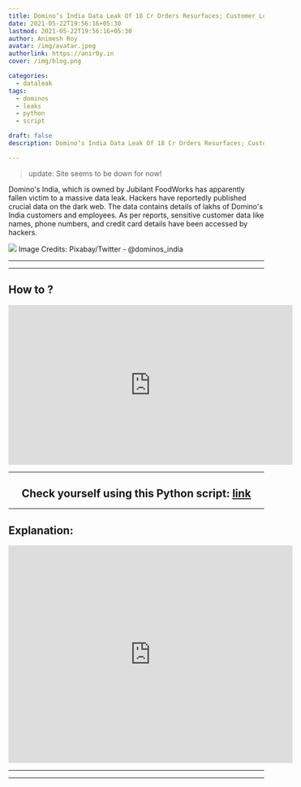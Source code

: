 ```yaml
---
title: Domino’s India Data Leak Of 18 Cr Orders Resurfaces; Customer Location, Mobile Numbers Exposed
date: 2021-05-22T19:56:16+05:30
lastmod: 2021-05-22T19:56:16+05:30
author: Animesh Roy
avatar: /img/avatar.jpeg
authorlink: https://anir0y.in
cover: /img/blog.png

categories:
  - dataleak
tags:
  - dominos
  - leaks
  - python
  - script

draft: false
description: Domino’s India Data Leak Of 18 Cr Orders Resurfaces; Customer Location, Mobile Numbers Exposed

---
```

> update: Site seems to be down for now!

Domino's India, which is owned by Jubilant FoodWorks has apparently fallen victim to a massive data leak. Hackers have reportedly published crucial data on the dark web. The data contains details of lakhs of Domino's India customers and employees. As per reports, sensitive customer data like names, phone numbers, and credit card details have been accessed by hackers. 

![](https://img.republicworld.com/republic-prod/stories/promolarge/xxhdpi/omdfhadpryptysxd_1618997536.jpeg)
Image Credits: Pixabay/Twitter - @dominos_india

---

<!-- Amazon Ads-->

<script type="text/javascript" language="javascript">
      var aax_size='300x250';
      var aax_pubname = 'anir0y-21';
      var aax_src='302';
    </script>
<script type="text/javascript" language="javascript" src="https://c.amazon-adsystem.com/aax2/assoc.js"></script>
<!-- Amazon Ads-->

---

## How to ?
<iframe width="560" height="315" src="https://www.youtube.com/embed/8NSubof_OEk?controls=0" title="YouTube video player" frameborder="0" allow="accelerometer; autoplay; clipboard-write; encrypted-media; gyroscope; picture-in-picture" allowfullscreen></iframe>

---
<center>

## Check yourself using this Python script: [link](https://bit.ly/3fHhCO7)

</center>

---

## Explanation: 
<iframe src="https://www.facebook.com/plugins/video.php?height=314&href=https%3A%2F%2Fwww.facebook.com%2Fanir0yOfficial%2Fvideos%2F1094136881107886%2F&show_text=true&width=560" width="560" height="429" style="border:none;overflow:hidden" scrolling="no" frameborder="0" allowfullscreen="true" allow="autoplay; clipboard-write; encrypted-media; picture-in-picture; web-share" allowFullScreen="true"></iframe>

---




<!-- Amazon Ads-->

<script type="text/javascript" language="javascript">
      var aax_size='300x250';
      var aax_pubname = 'anir0y-21';
      var aax_src='302';
    </script>
<script type="text/javascript" language="javascript" src="https://c.amazon-adsystem.com/aax2/assoc.js"></script>
<!-- Amazon Ads-->
---